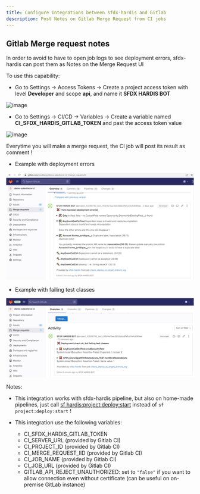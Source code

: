 ```yaml
---
title: Configure Integrations between sfdx-hardis and Gitlab
description: Post Notes on Gitlab Merge Request from CI jobs
---
```

<!-- markdownlint-disable MD013 -->

## Gitlab Merge request notes

In order to avoid to have to open job logs to see deployment errors, sfdx-hardis can post them as Notes on the Merge Request UI

To use this capability:

- Go to Settings -> Access Tokens -> Create a project access token with level **Developer** and scope **api**, and name it **SFDX HARDIS BOT**

![image](https://github.com/hardisgroupcom/sfdx-hardis/assets/129843004/b6669469-d71a-4cd8-9c5b-5d1d7d03e341)


- Go to Settings -> CI/CD -> Variables -> Create a variable named **CI_SFDX_HARDIS_GITLAB_TOKEN** and past the access token value

![image](https://github.com/hardisgroupcom/sfdx-hardis/assets/129843004/e4e0b473-0327-4856-88e4-070c2084ba48)


Everytime you will make a merge request, the CI job will post its result as comment !

- Example with deployment errors

![](assets/images/gitlab-mr-comment.jpg)

- Example with failing test classes

![](assets/images/gitlab-mr-comment-failed-tests.jpg)

Notes:

- This integration works with sfdx-hardis pipeline, but also on home-made pipelines, just call [sf hardis:project:deploy:start](https://sfdx-hardis.cloudity.com/hardis/project/deploy/start/) instead of `sf project:deploy:start` !

- This integration use the following variables:
  - CI_SFDX_HARDIS_GITLAB_TOKEN
  - CI_SERVER_URL (provided by Gitlab CI)
  - CI_PROJECT_ID (provided by Gitlab CI)
  - CI_MERGE_REQUEST_IID (provided by Gitlab CI)
  - CI_JOB_NAME (provided by Gitlab CI)
  - CI_JOB_URL (provided by Gitlab CI)
  - GITLAB_API_REJECT_UNAUTHORIZED: set to `"false"` if you want to allow connection even without certificate (can be useful on on-premise GitLab instance)